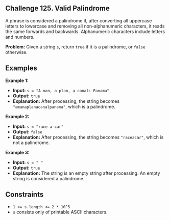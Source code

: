 ## Challenge 125. Valid Palindrome

A phrase is considered a palindrome if, after converting all uppercase letters to lowercase and removing all non-alphanumeric characters, it reads the same forwards and backwards. Alphanumeric characters include letters and numbers.

**Problem:** Given a string `s`, return `true` if it is a palindrome, or `false` otherwise.

## Examples

**Example 1:**

- **Input:** `s = "A man, a plan, a canal: Panama"`
- **Output:** `true`
- **Explanation:** After processing, the string becomes `"amanaplanacanalpanama"`, which is a palindrome.

**Example 2:**

- **Input:** `s = "race a car"`
- **Output:** `false`
- **Explanation:** After processing, the string becomes `"raceacar"`, which is not a palindrome.

**Example 3:**

- **Input:** `s = " "`
- **Output:** `true`
- **Explanation:** The string is an empty string after processing. An empty string is considered a palindrome.

## Constraints

- `1 <= s.length <= 2 * 10^5`
- `s` consists only of printable ASCII characters.

